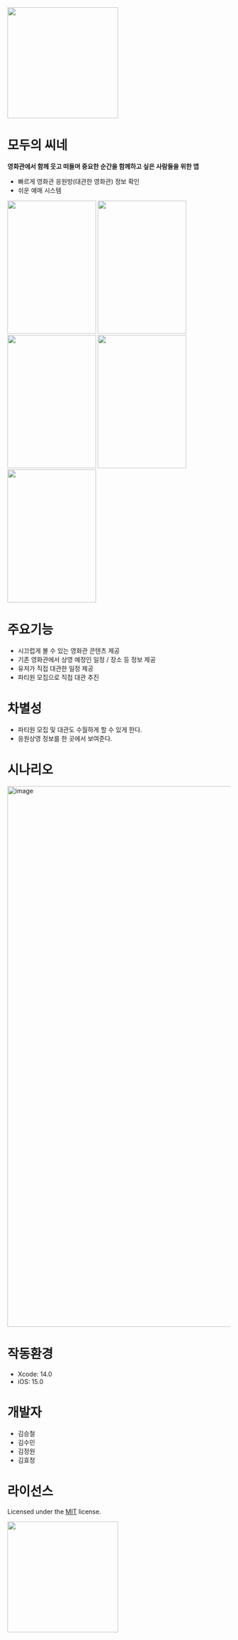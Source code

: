 <img src="https://github.com/user-attachments/assets/6d0c3c5a-b49d-4b4d-bf53-507f2c01ce29" width="250" height="250"/>

# 모두의 씨네
**영화관에서 함께 웃고 떠들며 중요한 순간을 함께하고 싶은 사람들을 위한 앱**
- 빠르게 영화관 응원방(대관한 영화관) 정보 확인
- 쉬운 예매 시스템
<p align="left">
  <img src="https://github.com/user-attachments/assets/8207d5f1-c354-410f-a28b-afdcea201c9c" width="200" height="300" />
  <img src="https://github.com/user-attachments/assets/a11777bd-f583-4a6c-bd5d-17b4a18b1edc" width="200" height="300" />
  <img src="https://github.com/user-attachments/assets/07cd5875-5f57-4ae4-bcb1-c2e80f785d18" width="200" height="300" />
  <img src="https://github.com/user-attachments/assets/9c665600-2d64-44b0-8a53-0963cf13b7fa" width="200" height="300" />
  <img src="https://github.com/user-attachments/assets/221c3658-750a-486b-b8d9-66f4b8b0d70e" width="200" height="300" />
</p>

# 주요기능
- 시끄럽게 볼 수 있는 영화관 콘텐츠 제공
- 기존 영화관에서 상영 예정인 일정 / 장소 등 정보 제공 
- 유저가 직접 대관한 일정 제공
- 파티원 모집으로 직접 대관 추진 

# 차별성 
- 파티원 모집 및 대관도 수월하게 할 수 있게 한다.
- 응원상영 정보를 한 곳에서 보여준다. 

# 시나리오 
<img width="1219" alt="image" src="https://github.com/user-attachments/assets/32e4cac7-6341-4d0d-9f84-f2f3a6b0ee8e">



# 작동환경
- Xcode: 14.0
- iOS: 15.0


# 개발자
- 김승철
- 김수민
- 김정원
- 김효정 

# 라이선스
Licensed under the [MIT](LICENSE) license.

<img src="https://github.com/user-attachments/assets/127ac9ff-75ee-4e5e-8c60-65f4cf122732" width="250" height="250"/>

